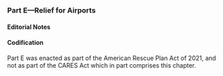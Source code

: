### Part E—Relief for Airports ###

#### **Editorial Notes** ####

#### Codification ####

Part E was enacted as part of the American Rescue Plan Act of 2021, and not as part of the CARES Act which in part comprises this chapter.